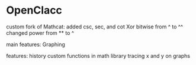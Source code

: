 # OpenClacc

custom fork of Mathcat:
added csc, sec, and cot
Xor bitwise from ^ to ^^
changed power from ** to ^

main features:
Graphing

features:
history
custom functions in math library
tracing x and y on graphs

